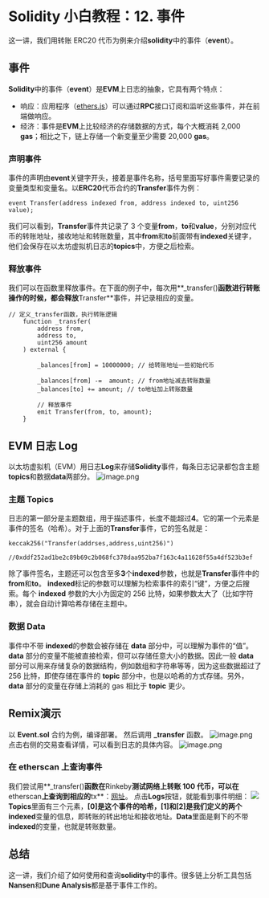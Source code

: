 # Solidity 小白教程：12. 事件

这一讲，我们用转账 ERC20 代币为例来介绍**solidity**中的事件（**event**）。

## 事件

**Solidity**中的事件（**event**）是**EVM**上日志的抽象，它具有两个特点：

- 响应：应用程序（[ethers.js](https://learnblockchain.cn/docs/ethers.js/api-contract.html#id18)）可以通过**RPC**接口订阅和监听这些事件，并在前端做响应。
- 经济：事件是**EVM**上比较经济的存储数据的方式，每个大概消耗 2,000 **gas**；相比之下，链上存储一个新变量至少需要 20,000 **gas**。

### 声明事件

事件的声明由**event**关键字开头，接着是事件名称，括号里面写好事件需要记录的变量类型和变量名。以**ERC20**代币合约的**Transfer**事件为例：

```solidity
event Transfer(address indexed from, address indexed to, uint256 value);
```

我们可以看到，**Transfer**事件共记录了 3 个变量**from**，**to**和**value**，分别对应代币的转账地址，接收地址和转账数量，其中**from**和**to**前面带有**indexed**关键字，他们会保存在以太坊虚拟机日志的**topics**中，方便之后检索。

### 释放事件

我们可以在函数里释放事件。在下面的例子中，每次用**\_transfer()**函数进行转账操作的时候，都会释放**Transfer**事件，并记录相应的变量。

```solidity
// 定义_transfer函数，执行转账逻辑
    function _transfer(
        address from,
        address to,
        uint256 amount
    ) external {

        _balances[from] = 10000000; // 给转账地址一些初始代币

        _balances[from] -=  amount; // from地址减去转账数量
        _balances[to] += amount; // to地址加上转账数量

        // 释放事件
        emit Transfer(from, to, amount);
    }
```

## EVM 日志 **Log**

以太坊虚拟机（EVM）用日志**Log**来存储**Solidity**事件，每条日志记录都包含主题**topics**和数据**data**两部分。
![image.png](https://cdn.nlark.com/yuque/0/2023/png/97322/1694260249914-6e6524dc-b11b-4e73-81d6-d585b4101e16.png#averageHue=%23e4695d&clientId=u1f827033-8e8f-4&from=paste&id=u73ea5b91&originHeight=608&originWidth=1994&originalType=url&ratio=2&rotation=0&showTitle=false&size=134797&status=done&style=none&taskId=u3e70a9e4-9f3a-4cc1-baf0-a1ca701026c&title=)

### 主题 **Topics**

日志的第一部分是主题数组，用于描述事件，长度不能超过**4**。它的第一个元素是事件的签名（哈希）。对于上面的**Transfer**事件，它的签名就是：

```solidity
keccak256("Transfer(addrses,address,uint256)")

//0xddf252ad1be2c89b69c2b068fc378daa952ba7f163c4a11628f55a4df523b3ef
```

除了事件签名，主题还可以包含至多**3**个**indexed**参数，也就是**Transfer**事件中的**from**和**to**。
**indexed**标记的参数可以理解为检索事件的索引“键”，方便之后搜索。每个 **indexed** 参数的大小为固定的 256 比特，如果参数太大了（比如字符串），就会自动计算哈希存储在主题中。

### 数据 **Data**

事件中不带 **indexed**的参数会被存储在 **data** 部分中，可以理解为事件的“值”。**data** 部分的变量不能被直接检索，但可以存储任意大小的数据。因此一般 **data** 部分可以用来存储复杂的数据结构，例如数组和字符串等等，因为这些数据超过了 256 比特，即使存储在事件的 **topic** 部分中，也是以哈希的方式存储。另外，**data** 部分的变量在存储上消耗的 gas 相比于 **topic** 更少。

## **Remix**演示

以 **Event.sol** 合约为例，编译部署。
然后调用 **\_transfer** 函数。
![image.png](https://cdn.nlark.com/yuque/0/2023/png/97322/1694260250495-cb27fa09-710c-4e84-9211-8be7e96d5b14.png#averageHue=%2327283c&clientId=u1f827033-8e8f-4&from=paste&id=u501d260f&originHeight=1700&originWidth=2738&originalType=url&ratio=2&rotation=0&showTitle=false&size=1462634&status=done&style=none&taskId=u0aaf1696-1bb0-424f-bdc3-a12f41816df&title=)
点击右侧的交易查看详情，可以看到日志的具体内容。
![image.png](https://cdn.nlark.com/yuque/0/2023/png/97322/1694260250098-1842c394-5c45-46d9-b347-dadbe86bd1eb.png#averageHue=%23252639&clientId=u1f827033-8e8f-4&from=paste&id=u37377885&originHeight=1368&originWidth=2360&originalType=url&ratio=2&rotation=0&showTitle=false&size=761354&status=done&style=none&taskId=u5b5a8340-098a-4528-9199-8585dd361aa&title=)

### 在 etherscan 上查询事件

我们尝试用**\_transfer()**函数在**Rinkeby**测试网络上转账 100 代币，可以在**etherscan**上查询到相应的**tx**：[网址](https://rinkeby.etherscan.io/tx/0x8cf87215b23055896d93004112bbd8ab754f081b4491cb48c37592ca8f8a36c7)。
点击**Logs**按钮，就能看到事件明细：
![](https://cdn.nlark.com/yuque/0/2023/png/97322/1694260250420-006b3b24-c73b-449b-84b8-9e4c250983c0.png#averageHue=%239a9998&clientId=u1f827033-8e8f-4&from=paste&id=uec43a3d0&originHeight=980&originWidth=1772&originalType=url&ratio=2&rotation=0&showTitle=false&status=done&style=none&taskId=ue1535ea1-59fd-4097-94f9-079fc45217a&title=)
**Topics**里面有三个元素，**[0]**是这个事件的哈希，**[1]**和**[2]**是我们定义的两个**indexed**变量的信息，即转账的转出地址和接收地址。**Data**里面是剩下的不带**indexed**的变量，也就是转账数量。

## 总结

这一讲，我们介绍了如何使用和查询**solidity**中的事件。很多链上分析工具包括**Nansen**和**Dune Analysis**都是基于事件工作的。
